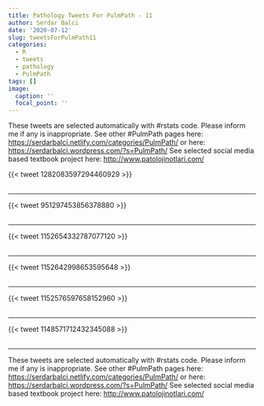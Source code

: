 ```yaml
---
title: Pathology Tweets For PulmPath - 11
author: Serdar Balci
date: '2020-07-12'
slug: tweetsForPulmPath11
categories:
  - R
  - tweets
  - pathology
  - PulmPath
tags: []
image:
  caption: ''
  focal_point: ''
---
```



These tweets are selected automatically with #rstats code. Please inform me if any is inappropriate.
See other #PulmPath pages here: https://serdarbalci.netlify.com/categories/PulmPath/  or here: https://serdarbalci.wordpress.com/?s=PulmPath/ 
See selected social media based textbook project here: http://www.patolojinotlari.com/

{{< tweet 1282083597294460929 >}}
<br>
<br>
<hr>
{{< tweet 951297453856378880 >}}
<br>
<br>
<hr>
{{< tweet 1152654332787077120 >}}
<br>
<br>
<hr>
{{< tweet 1152642998653595648 >}}
<br>
<br>
<hr>
{{< tweet 1152576597658152960 >}}
<br>
<br>
<hr>
{{< tweet 1148571712432345088 >}}
<br>
<br>
<hr>


These tweets are selected automatically with #rstats code. Please inform me if any is inappropriate.
See other #PulmPath pages here: https://serdarbalci.netlify.com/categories/PulmPath/  or here: https://serdarbalci.wordpress.com/?s=PulmPath/ 
See selected social media based textbook project here: http://www.patolojinotlari.com/
